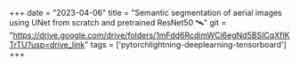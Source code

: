+++ 
date = "2023-04-06" 
title = "Semantic segmentation of aerial images using UNet from scratch and pretrained ResNet50 🛰️" 
git = "https://drive.google.com/drive/folders/1mFdd6RcdimWCi6egNd5BSICqXflKTrTU?usp=drive_link" 
tags = ['pytorchlightning-deeplearning-tensorboard'] 
+++
